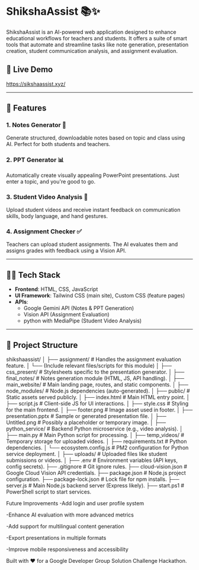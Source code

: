 # ShikshaAssist 📚✨

ShikshaAssist is an AI-powered web application designed to enhance educational workflows for teachers and students. It offers a suite of smart tools that automate and streamline tasks like note generation, presentation creation, student communication analysis, and assignment evaluation.

## 🔗 Live Demo
https://sikshaassist.xyz/ 

---

## 🌟 Features

### 1. Notes Generator 📝  
Generate structured, downloadable notes based on topic and class using AI. Perfect for both students and teachers.

### 2. PPT Generator 📊  
Automatically create visually appealing PowerPoint presentations. Just enter a topic, and you're good to go.

### 3. Student Video Analysis 🎥  
Upload student videos and receive instant feedback on communication skills, body language, and hand gestures.

### 4. Assignment Checker ✅  
Teachers can upload student assignments. The AI evaluates them and assigns grades with feedback using a Vision API.

---

## 🧑‍💻 Tech Stack

- **Frontend**: HTML, CSS, JavaScript
- **UI Framework**: Tailwind CSS (main site), Custom CSS (feature pages)
- **APIs**:
  - Google Gemini API (Notes & PPT Generation)
  - Vision API (Assignment Evaluation)
  - python with MediaPipe (Student Video Analysis)

---

## 📁 Project Structure
shikshaassist/
│
├── assignment/                    # Handles the assignment evaluation feature.
│   └── (Include relevant files/scripts for this module)
│
├── css_present/                   # Stylesheets specific to the presentation generator.
│
├── final_notes/                   # Notes generation module (HTML, JS, API handling).
│
├── main_webs‍ite/                 # Main landing page, routes, and static components.
│
├── node_modules/                  # Node.js dependencies (auto-generated).
│
├── public/                        # Static assets served publicly.
│   ├── index.html                 # Main HTML entry point.
│   ├── script.js                  # Client-side JS for UI interactions.
│   ├── style.css                  # Styling for the main frontend.
│   ├── footer.png                 # Image asset used in footer.
│   ├── presentation.pptx          # Sample or generated presentation file.
│   ├── Untitled.png               # Possibly a placeholder or temporary image.
│
├── python_service/               # Backend Python microservice (e.g., video analysis).
│   ├── main.py                    # Main Python script for processing.
│   ├── temp_videos/               # Temporary storage for uploaded videos.
│   ├── requirements.txt           # Python dependencies.
│   └── ecosystem.config.js        # PM2 configuration for Python service deployment.
│
├── uploads/                       # Uploaded files like student submissions or videos.
│
├── .env                           # Environment variables (API keys, config secrets).
├── .gitignore                     # Git ignore rules.
├── cloud-vision.json              # Google Cloud Vision API credentials.
├── package.json                   # Node.js project configuration.
├── package-lock.json              # Lock file for npm installs.
├── server.js                      # Main Node.js backend server (Express likely).
├── start.ps1                      # PowerShell script to start services.

Future Improvements
-Add login and user profile system

-Enhance AI evaluation with more advanced metrics

-Add support for multilingual content generation

-Export presentations in multiple formats

-Improve mobile responsiveness and accessibility


Built with ❤️ for a Google Developer Group Solution Challenge Hackathon.
